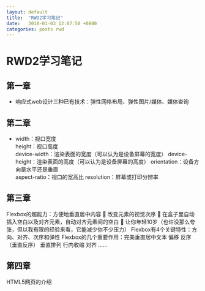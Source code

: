 ```yaml
---
layout: default
title:  "RWD2学习笔记"
date:   2018-01-03 12:07:50 +0800
categories: posts rwd
---
```

# RWD2学习笔记 
## 第一章

- 响应式web设计三种已有技术：弹性网格布局、弹性图片/媒体、媒体查询
## 第二章
- width：视口宽度        
height：视口高度  
device-width：渲染表面的宽度（可以认为是设备屏幕的宽度）              device-height：渲染表面的高度（可以认为是设备屏幕的高度）         orientation：设备方向是水平还是垂直             
aspect-ratio：视口的宽高比
resolution：屏幕或打印分辨率
## 第三章
Flexbox的超能力：方便地垂直居中内容  改变元素的视觉次序  在盒子里自动插入空白以及对齐元素，自动对齐元素间的空白  让你年轻10岁（也许没那么夸张，但以我有限的经验来看，它能减少你不少压力）
Flexbox有4个关键特性：方向、对齐、次序和弹性
Flexbox的几个重要作用：完美垂直居中文本    偏移    反序（垂直反序）    垂直排列    行内收缩    对齐    ……
## 第四章
HTML5网页的介绍
